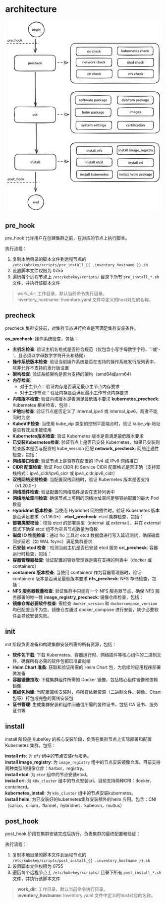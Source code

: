 # architecture

![architecture](../../images/architecture.png)

## pre_hook

pre_hook 允许用户在创建集群之前，在对应的节点上执行脚本。

执行流程：
1. 复制本地目录的脚本文件到远程节点的 `/etc/kubekey/scripts/pre_install_{{ .inventory_hostname }}.sh`
2. 设置脚本文件权限为 0755
3. 遍历每个远程节点上 `/etc/kubekey/scripts/` 目录下所有 `pre_install_*.sh` 文件，并执行该脚本文件
 
 > work_dir: 工作目录，默认当前命令执行目录。     
 > inventory_hostname: Inventory.yaml 文件中定义的host对应的名称。

 ## precheck

precheck 集群安装前，对集群节点进行检查是否满足集群安装条件。

**os_precheck**: 操作系统检查，包括：
- **主机名检查**: 验证主机名格式是否符合规范（仅包含小写字母数字字符、'.'或'-'，且必须以字母数字字符开头和结尾）
- **操作系统版本检查**: 验证当前操作系统是否在支持的操作系统发行版列表中，除非允许不支持的发行版设置
- **架构检查**: 验证系统架构是否为支持的架构（amd64或arm64）
- **内存检查**: 
  - 对于主节点：验证内存是否满足最小主节点内存要求
  - 对于工作节点：验证内存是否满足最小工作节点内存要求
- **内核版本检查**: 验证内核版本是否满足最低版本要求
**kubernetes_precheck**: Kubernetes 相关检查，包括：
- **IP地址检查**: 验证节点是否定义了 internal_ipv4 或 internal_ipv6，两者不能同时为空
- **KubeVIP检查**: 当使用 kube_vip 类型的控制平面端点时，验证 kube_vip 地址是否有效且未被使用
- **Kubernetes版本检查**: 验证 Kubernetes 版本是否满足最低版本要求
- **已安装Kubernetes检查**: 验证节点上是否已安装 Kubernetes，如果已安装则检查版本是否与配置的 kube_version 匹配
**network_precheck**: 网络连通性检查，包括：
- **网络接口检查**: 验证节点上是否存在配置的 IPv4 或 IPv6 网络接口
- **CIDR 配置检查**: 验证 Pod CIDR 和 Service CIDR 配置格式是否正确（支持双栈格式：ipv4_cidr/ipv6_cidr 或 ipv4_cidr,ipv6_cidr）
- **双栈网络支持检查**: 当配置双栈网络时，验证 Kubernetes 版本是否支持（v1.20.0+）
- **网络插件检查**: 验证配置的网络插件是否在支持列表中
- **网络地址空间检查**: 确保节点上可用的网络地址空间足够容纳配置的最大 Pod 数量
- **Hybridnet 版本检查**: 当使用 Hybridnet 网络插件时，验证 Kubernetes 版本是否满足要求（v1.16.0+）
**etcd_precheck**: etcd 集群检查，包括：
- **部署类型校验**：校验 etcd 的部署类型（internal 或 external），并在 external 模式下确保 etcd 组不为空且节点数量为奇数
- **磁盘 IO 性能检查**：通过 fio 工具对 etcd 数据盘进行写入延迟测试，确保磁盘同步延迟（如 WAL fsync）满足集群要求
- **已安装 etcd 检查**：检测当前主机是否已安装 etcd 服务
**cri_precheck**: 容器运行时检查，包括：
- **容器管理器检查**: 验证配置的容器管理器是否在支持的列表中（docker 或 containerd）
- **containerd 版本检查**: 当使用 containerd 作为容器管理器时，验证 containerd 版本是否满足最低版本要求
**nfs_precheck**: NFS 存储检查，包括：
- **NFS 服务器数量检查**: 验证集群中只能有一个 NFS 服务器节点，确保 NFS 服务部署的唯一性
**image_registry_precheck**: 镜像仓库检查，包括：
- **镜像仓库必要软件检查**: 需检查 `docker_version` 和 `dockercompose_version` 均已配置且不为空。镜像仓库通过 docker_compose 进行安装，缺少必要软件会导致安装失败。

## init

init 阶段负责准备和构建集群安装所需的所有资源，包括：
- **软件包下载**: 下载 Kubernetes、容器运行时、网络插件等核心组件的二进制文件，确保所有必需的软件包都已准备就绪
- **Helm Chart 准备**: 获取和验证所需的 Helm Chart 包，为后续的应用程序部署做准备
- **容器镜像拉取**: 下载集群组件所需的 Docker 镜像，包括核心组件镜像和依赖镜像
- **离线包构建**: 当配置离线安装时，将所有依赖资源（二进制文件、镜像、Chart 包等）打包成完整的离线安装包
- **证书管理**: 生成集群安装和组件间通信所需的各种证书，包括 CA 证书、服务证书等

## install

install 阶段是 KubeKey 的核心安装阶段，负责在集群节点上实际部署和配置 Kubernetes 集群，包括：

**install nfs**: 为 `nfs` 组中的节点安装nfs服务。  
**install image_registry**: 为 `image_registry` 组中的节点安装镜像仓库。目前支持两种类型的镜像仓库：harbor，registry。  
**install etcd**: 为 `etcd` 组中的节点安装etcd。  
**install cri**: 为 `k8s_cluster` 组中的节点安装cri。目前支持两种CRI：docker，containerd。  
**kubernetes_install**: 为 `k8s_cluster` 组中的节点安装kubernetes。  
**install helm**: 为已安装好的kubernetes集群安装额外的helm 应用。包含：CNI（calico，cilium，flannel，hybridnet，kubeovn，multus）


## post_hook

post_hook 阶段在集群安装完成后执行，负责集群的最终配置和验证：

执行流程：
1. 复制本地目录的脚本文件到远程节点的 `/etc/kubekey/scripts/post_install_{{ .inventory_hostname }}.sh`
2. 设置脚本文件权限为 0755
3. 遍历每个远程节点上 `/etc/kubekey/scripts/` 目录下所有 `post_install_*.sh` 文件，并执行该脚本文件
 
 > **work_dir**: 工作目录，默认当前命令执行目录。     
 > **inventory_hostname**: Inventory.yaml 文件中定义的host对应的名称。


